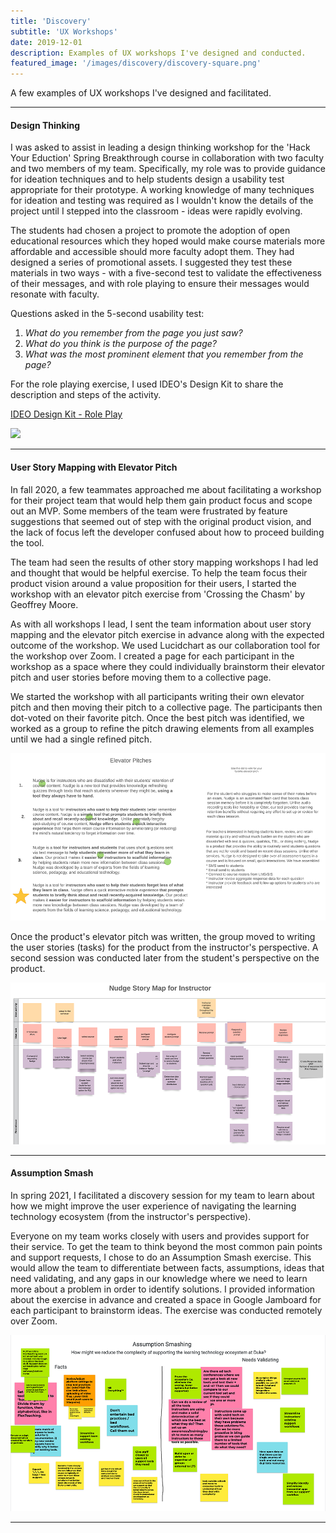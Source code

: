 ```yaml
---
title: 'Discovery'
subtitle: 'UX Workshops'
date: 2019-12-01
description: Examples of UX workshops I've designed and conducted.
featured_image: '/images/discovery/discovery-square.png'
---
```



A few examples of UX workshops I've designed and facilitated.

---

#### Design Thinking

I was asked to assist in leading a design thinking workshop for the 'Hack Your Eduction' Spring Breakthrough course in collaboration with two faculty and two members of my team. Specifically, my role was to provide guidance for ideation techniques and to help students design a usability test appropriate for their prototype.  A working knowledge of many techniques for ideation and testing was required as I wouldn't know the details of the project until I stepped into the classroom - ideas were rapidly evolving.

The students had chosen a project to promote the adoption of open educational resources which they hoped would make course materials more affordable and accessible should more faculty adopt them.  They had designed a series of promotional assets.  I suggested they test these materials in two ways - with a five-second test to validate the effectiveness of their messages, and with role playing to ensure their messages would resonate with faculty.

Questions asked in the 5-second usability test:

1. *What do you remember from the page you just saw?*
2. *What do you think is the purpose of the page?*
3. *What was the most prominent element that you remember from the page?*

For the role playing exercise, I used IDEO's Design Kit to share the description and steps of the activity.

[IDEO Design Kit - Role Play](https://www.designkit.org/methods/36)

![](/images/discovery/)

---

#### User Story Mapping with Elevator Pitch

In fall 2020, a few teammates approached me about facilitating a workshop for their project team that would help them gain product focus and scope out an MVP.  Some members of the team were frustrated by feature suggestions that seemed out of step with the original product vision, and the lack of focus left the developer confused about how to proceed building the tool.

The team had seen the results of other story mapping workshops I had led and thought that would be helpful exercise.  To help the team focus their product vision around a value proposition for their users, I started the workshop with an elevator pitch exercise from 'Crossing the Chasm' by Geoffrey Moore.

As with all workshops I lead, I sent the team information about user story mapping and the elevator pitch exercise in advance along with the expected outcome of the workshop.  We used Lucidchart as our collaboration tool for the workshop over Zoom. I created a page for each participant in the workshop as a space where they could individually brainstorm their elevator pitch and user stories before moving them to a collective page.

We started the workshop with all participants writing their own elevator pitch and then moving their pitch to a collective page.  The participants then dot-voted on their favorite pitch.  Once the best pitch was identified, we worked as a group to refine the pitch drawing elements from all examples until we had a single refined pitch.

![](/images/discovery/nudge_elevator_pitch.png)

Once the product's elevator pitch was written, the group moved to writing the user stories (tasks) for the product from the instructor's perspective.  A second session was conducted later from the student's perspective on the product.

![](/images/discovery/nudge_story_map.png)

---

#### Assumption Smash

In spring 2021, I facilitated a discovery session for my team to learn about how we might improve the user experience of navigating the learning technology ecosystem (from the instructor's perspective).

Everyone on my team works closely with users and provides support for their service.  To get the team to think beyond the most common pain points and support requests, I chose to do an Assumption Smash exercise. This would allow the team to differentiate between facts, assumptions, ideas that need validating, and any gaps in our knowledge where we need to learn more about a problem in order to identify solutions.  I provided information about the exercise in advance and created a space in Google Jamboard for each participant to brainstorm ideas.  The exercise was conducted remotely over Zoom.

![](/images/discovery/assumption_smash_workshop.png)

---
